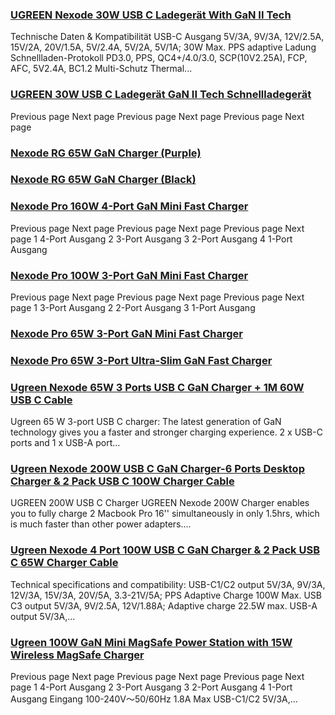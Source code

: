 ### [UGREEN Nexode 30W USB C Ladegerät With GaN II Tech](https://eu.ugreen.com/products/ugreen-nexode-30w-usb-c-ladegerat-mini-usb-c-netzteil-gan-ii-tech-adapter-kompatibel-mit-macbook-air-iphone-14-pro-max-14-plus-13-12-galaxy-s22-s21-fe-ipad-pro-tab-s8-a8-pixel-7-airpods) ###

Technische Daten & Kompatibilität USB-C Ausgang 5V/3A, 9V/3A, 12V/2.5A, 15V/2A, 20V/1.5A, 5V/2.4A, 5V/2A, 5V/1A; 30W Max. PPS adaptive Ladung Schnellladen-Protokoll PD3.0, PPS, QC4+/4.0/3.0, SCP(10V2.25A), FCP, AFC, 5V2.4A, BC1.2 Multi-Schutz Thermal...

### [UGREEN 30W USB C Ladegerät GaN II Tech Schnellladegerät](https://eu.ugreen.com/products/ugreen-30w-usb-c-ladegerat-gan-ii-tech-schnellladegerat) ###

 Previous page Next page Previous page Next page Previous page Next page

### [Nexode RG 65W GaN Charger (Purple)](https://eu.ugreen.com/products/nexode-rg-65w-charger-purple) ###

### [Nexode RG 65W GaN Charger (Black)](https://eu.ugreen.com/products/nexode-rg-65w-charger-black) ###

### [Nexode Pro 160W 4-Port GaN Mini Fast Charger](https://eu.ugreen.com/products/ugreen-nexode-pro-160w-gan-fast-charger) ###

 Previous page Next page Previous page Next page Previous page Next page 1 4-Port Ausgang 2 3-Port Ausgang 3 2-Port Ausgang 4 1-Port Ausgang

### [Nexode Pro 100W 3-Port GaN Mini Fast Charger](https://eu.ugreen.com/products/ugreen-nexode-pro-100w-gan-fast-charger) ###

 Previous page Next page Previous page Next page Previous page Next page 1 3-Port Ausgang 2 2-Port Ausgang 3 1-Port Ausgang

### [Nexode Pro 65W 3-Port GaN Mini Fast Charger](https://eu.ugreen.com/products/nexode-pro-65w-3-port-gan-mini-fast-charger) ###

### [Nexode Pro 65W 3-Port Ultra-Slim GaN Fast Charger](https://eu.ugreen.com/products/nexode-pro-65w-3-port-ultra-slim-gan-fast-charger) ###

### [Ugreen Nexode 65W 3 Ports USB C GaN Charger + 1M 60W USB C Cable](https://eu.ugreen.com/products/ugreen-nexode-65w-usb-c-gan-charger-3-ports-wall-charger-1m-60w-usb-c-cable) ###

Ugreen 65 W 3-port USB C charger: The latest generation of GaN technology gives you a faster and stronger charging experience. 2 x USB-C ports and 1 x USB-A port...

### [Ugreen Nexode 200W USB C GaN Charger-6 Ports Desktop Charger & 2 Pack USB C 100W Charger Cable](https://eu.ugreen.com/products/ugreen-nexode-200w-usb-c-gan-charger-6-ports-desktop-charger-2-pack-usb-c-100w-charger-cable) ###

UGREEN 200W USB C Charger UGREEN Nexode 200W Charger enables you to fully charge 2 Macbook Pro 16'' simultaneously in only 1.5hrs, which is much faster than other power adapters....

### [Ugreen Nexode 4 Port 100W USB C GaN Charger & 2 Pack USB C 65W Charger Cable](https://eu.ugreen.com/products/ugreen-nexode-4-port-100w-usb-c-gan-charger-2-pack-usb-c-100w-charger-cable) ###

Technical specifications and compatibility: USB-C1/C2 output 5V/3A, 9V/3A, 12V/3A, 15V/3A, 20V/5A, 3.3-21V/5A; PPS Adaptive Charge 100W Max. USB C3 output 5V/3A, 9V/2.5A, 12V/1.88A; Adaptive charge 22.5W max. USB-A output 5V/3A,...

### [Ugreen 100W GaN Mini MagSafe Power Station with 15W Wireless MagSafe Charger](https://eu.ugreen.com/products/ugreen-100w-gan-mini-magsafe-power-station) ###

Previous page Next page Previous page Next page Previous page Next page 1 4-Port Ausgang 2 3-Port Ausgang 3 2-Port Ausgang 4 1-Port Ausgang Eingang 100-240V～50/60Hz 1.8A Max USB-C1/C2 5V/3A,...
